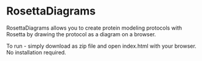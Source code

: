 RosettaDiagrams
===============

RosettaDiagrams allows you to create protein modeling protocols with Rosetta by drawing the protocol as a diagram on a browser.

To run - simply download as zip file and open index.html with your browser. No installation required.
